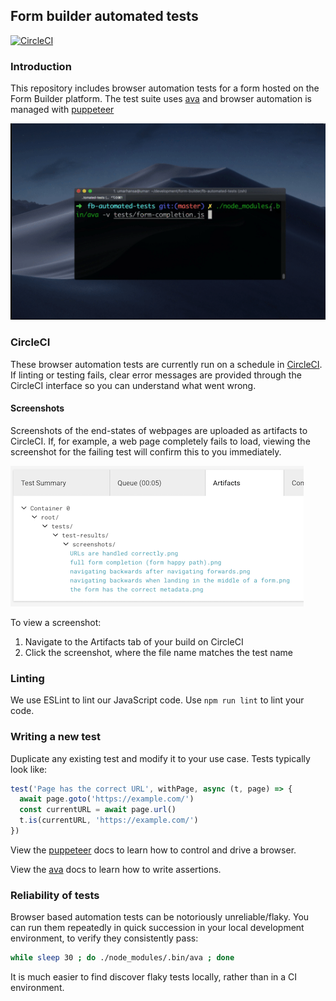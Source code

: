 
## Form builder automated tests

[![CircleCI](https://circleci.com/gh/ministryofjustice/fb-automated-tests/tree/master.svg?style=svg)](https://circleci.com/gh/ministryofjustice/fb-automated-tests/tree/master)

### Introduction

This repository includes browser automation tests for a form hosted on the Form Builder platform. The test suite uses [ava](https://github.com/avajs/ava) and browser automation is managed with [puppeteer](https://github.com/GoogleChrome/puppeteer)

![demo of automated tests](fb-automated-tests-preview-demo.gif)

### CircleCI

These browser automation tests are currently run on a schedule in [CircleCI](https://circleci.com/gh/ministryofjustice/fb-automated-tests). If linting or testing fails, clear error messages are provided through the CircleCI interface so you can understand what went wrong.

#### Screenshots

Screenshots of the end-states of webpages are uploaded as artifacts to CircleCI. If, for example, a web page completely fails to load, viewing the screenshot for the failing test will confirm this to you immediately.

![artifact](circle-ci-artifacts.png)

To view a screenshot:

1. Navigate to the Artifacts tab of your build on CircleCI
2. Click the screenshot, where the file name matches the test name

### Linting

We use ESLint to lint our JavaScript code. Use `npm run lint` to lint your code.

### Writing a new test

Duplicate any existing test and modify it to your use case. Tests typically look like:

```js
test('Page has the correct URL', withPage, async (t, page) => {
  await page.goto('https://example.com/')
  const currentURL = await page.url()
  t.is(currentURL, 'https://example.com/')
})
```

View the [puppeteer](https://github.com/GoogleChrome/puppeteer) docs to learn how to control and drive a browser.

View the [ava](https://github.com/avajs/ava) docs to learn how to write assertions.

### Reliability of tests

Browser based automation tests can be notoriously unreliable/flaky. You can run them repeatedly in quick succession in your local development environment, to verify they consistently pass:

```sh
while sleep 30 ; do ./node_modules/.bin/ava ; done
```

It is much easier to find discover flaky tests locally, rather than in a CI environment.